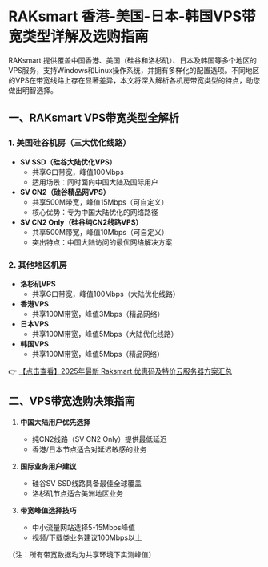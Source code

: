 # RAKsmart 香港-美国-日本-韩国VPS带宽类型详解及选购指南

RAKsmart 提供覆盖中国香港、美国（硅谷和洛杉矶）、日本及韩国等多个地区的VPS服务，支持Windows和Linux操作系统，并拥有多样化的配置选项。不同地区的VPS在带宽线路上存在显著差异，本文将深入解析各机房带宽类型的特点，助您做出明智选择。

## 一、RAKsmart VPS带宽类型全解析

### 1. 美国硅谷机房（三大优化线路）
- **SV SSD（硅谷大陆优化VPS）**  
  - 共享G口带宽，峰值100Mbps  
  - 适用场景：同时面向中国大陆及国际用户  
- **SV CN2（硅谷精品网VPS）**  
  - 共享500M带宽，峰值15Mbps（可自定义）  
  - 核心优势：专为中国大陆优化的网络路径  
- **SV CN2 Only（硅谷纯CN2线路VPS）**  
  - 共享500M带宽，峰值10Mbps（可自定义）  
  - 突出特点：中国大陆访问的最优网络解决方案  

### 2. 其他地区机房
- **洛杉矶VPS**  
  - 共享G口带宽，峰值100Mbps（大陆优化线路）  
- **香港VPS**  
  - 共享100M带宽，峰值3Mbps（精品网络）  
- **日本VPS**  
  - 共享100M带宽，峰值5Mbps（大陆优化线路）  
- **韩国VPS**  
  - 共享100M带宽，峰值5Mbps（精品网络）  

👉 [【点击查看】2025年最新 Raksmart 优惠码及特价云服务器方案汇总](https://bit.ly/raksmart)

## 二、VPS带宽选购决策指南

1. **中国大陆用户优先选择**  
   - 纯CN2线路（SV CN2 Only）提供最低延迟  
   - 香港/日本节点适合对延迟敏感的业务  

2. **国际业务用户建议**  
   - 硅谷SV SSD线路具备最佳全球覆盖  
   - 洛杉矶节点适合美洲地区业务  

3. **带宽峰值选择技巧**  
   - 中小流量网站选择5-15Mbps峰值  
   - 视频/下载类业务建议100Mbps以上  

（注：所有带宽数据均为共享环境下实测峰值）
